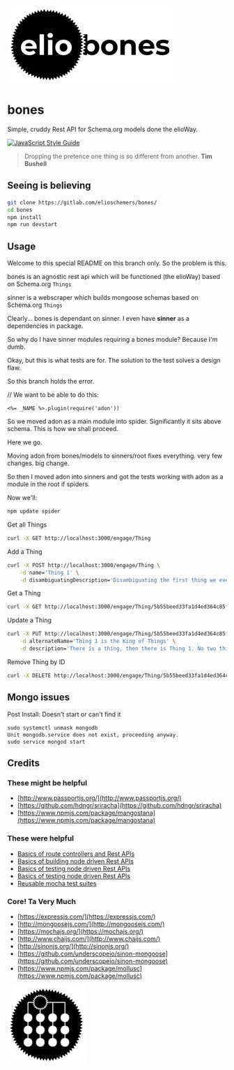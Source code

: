 ![](elio-bones-logo.png)

# bones

Simple, cruddy Rest API for Schema.org models done the elioWay.

[![JavaScript Style Guide](https://img.shields.io/badge/code_style-standard-brightgreen.svg)](https://standardjs.com)


> Dropping the pretence one thing is so different from another.
**Tim Bushell**

## Seeing is believing

```bash
git clone https://gitlab.com/elioschemers/bones/
cd bones
npm install
npm run devstart
```

## Usage

Welcome to this special README on this branch only. So the problem is this.

bones is an agnostic rest api which will be functioned (the elioWay) based on Schema.org `Things`

sinner is a webscraper which builds mongoose schemas based on Schema.org `Things`

Clearly... bones is dependant on sinner. I even have **sinner** as a dependencies in package.

So why do I have sinner modules requiring a bones module? Because I'm dumb.

Okay, but this is what tests are for. The solution to the test solves a design flaw.

So this branch holds the error.

// We want to be able to do this:
```ejs
<%= _NAME %>.plugin(require('adon'))
```

So we moved adon as a main module into spider. Significantly it sits above schema. This is how we shall proceed.

Here we go.

Moving adon from bones/models to sinners/root fixes everything. very few changes. big change.

So then I moved adon into sinners and got the tests working with adon as a module in the root if spiders.

Now we'll:
```bash
npm update spider
```



Get all Things
```bash
curl -X GET http://localhost:3000/engage/Thing
```

Add a Thing
```bash
curl -X POST http://localhost:3000/engage/Thing \
    -d name='Thing 1' \
    -d disambiguatingDescription='Disambiguating the first thing we ever added'
```

Get a Thing
```bash
curl -X GET http://localhost:3000/engage/Thing/5b55beed33fa1d4ed364c85f
```

Update a Thing
```bash
curl -X PUT http://localhost:3000/engage/Thing/5b55beed33fa1d4ed364c85f \
    -d alternateName='Thing 1 is the King of Things' \
    -d description='There is a thing, then there is Thing 1. No two things are the same. Thing 1 is best.'
```

Remove Thing by ID
```bash
curl -X DELETE http://localhost:3000/engage/Thing/5b55beed33fa1d4ed364c85f
```

## Mongo issues

Post Install: Doesn't start or can't find it
```
sudo systemctl unmask mongodb
Unit mongodb.service does not exist, proceeding anyway.
sudo service mongod start
```

## Credits

### These might be helpful

* [http://www.passportjs.org/](http://www.passportjs.org/)
* [https://github.com/hdngr/sriracha](https://github.com/hdngr/sriracha)
* [https://www.npmjs.com/package/mangostana](https://www.npmjs.com/package/mangostana)

### These were helpful

* [Basics of route controllers and Rest APIs](https://www.codementor.io/olatundegaruba/nodejs-restful-apis-in-10-minutes-q0sgsfhbd)
* [Basics of building node driven Rest APIs](https://www.djamseed.com/2016/03/30/building-restful-apis-with-express-and-mongodb/)
* [Basics of testing node driven Rest APIs](https://medium.com/nongaap/beginners-guide-to-writing-mongodb-mongoose-unit-tests-using-mocha-chai-ab5bdf3d3b1d)
* [Basics of testing node driven Rest APIs](https://scotch.io/tutorials/test-a-node-restful-api-with-mocha-and-chai)
* [Reusable mocha test suites](https://stackoverflow.com/questions/26107027/running-mocha-setup-before-each-suite-rather-than-before-each-test)

### Core! Ta Very Much

* [https://expressjs.com/](https://expressjs.com/)
* [http://mongoosejs.com/](http://mongoosejs.com/)
* [https://mochajs.org/](https://mochajs.org/)
* [http://www.chaijs.com/](http://www.chaijs.com/)
* [http://sinonjs.org/](http://sinonjs.org/)
* [https://github.com/underscopeio/sinon-mongoose](https://github.com/underscopeio/sinon-mongoose)
* [https://www.npmjs.com/package/mollusc](https://www.npmjs.com/package/mollusc)

![](apple-touch-icon.png)
